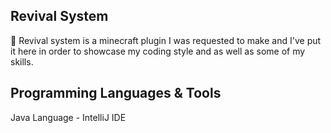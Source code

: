 ## Revival System
📢 Revival system is a minecraft plugin I was requested to make and I've put it here in order to showcase my coding style and as well as some of my skills.

## Programming Languages & Tools
Java Language - IntelliJ IDE 
